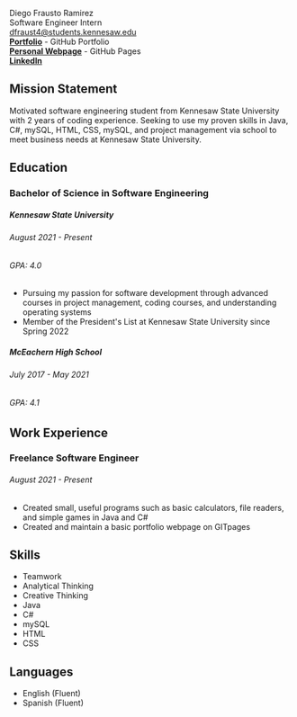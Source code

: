 Diego Frausto Ramirez\
Software Engineer Intern \
dfraust4@students.kennesaw.edu \
__[Portfolio](https://github.com/DiegoFraR)__ - GitHub Portfolio  
__[Personal Webpage](https://diegofrar.github.io/Website/Home.html)__ - GitHub Pages \
__[LinkedIn](https://www.linkedin.com/in/diego-frausto-ramirez-9921ba27a/)__ 

## Mission Statement
Motivated software engineering student from Kennesaw State University with 2 years of coding experience. Seeking to use my proven skills in Java, C#, mySQL, HTML, CSS, mySQL, and project management via school to meet business needs at Kennesaw State University. 

## Education

### Bachelor of Science in Software Engineering
##### Kennesaw State University 
###### August 2021 - Present
###### GPA: 4.0
* Pursuing my passion for software development through advanced courses in project management, coding courses, and understanding operating systems
* Member of the President's List at Kennesaw State University since Spring 2022

##### McEachern High School
###### July 2017 - May 2021
###### GPA: 4.1 


## Work Experience
### Freelance Software Engineer
###### August 2021 - Present
* Created small, useful programs such as basic calculators, file readers, and simple games in Java and C#
* Created and maintain a basic portfolio webpage on GITpages 

## Skills
* Teamwork
* Analytical Thinking
* Creative Thinking
* Java
* C#
* mySQL
* HTML
* CSS

## Languages
* English (Fluent)
* Spanish (Fluent)

